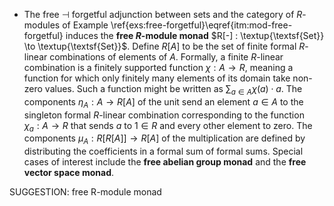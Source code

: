 -  The free $\dashv$ forgetful adjunction between sets and the category of $R$-modules of Example \ref{exs:free-forgetful}\eqref{itm:mod-free-forgetful} induces the **free $R$-module monad** $R[-] : \textup{\textsf{Set}} \to \textup{\textsf{Set}}$. Define $R[A]$ to be the set of finite formal $R$-linear combinations of elements of $A$. Formally, a finite $R$-linear combination is a finitely supported function $\chi: A \to R$, meaning a function for which only finitely many elements of its domain take non-zero values. Such a function might be written as $\sum_{a \in A} \chi(a) \cdot a$. The components $\eta_A : A \to R[A]$ of the unit send an element $a \in A$ to the singleton formal $R$-linear combination corresponding to the function $\chi_a : A \to R$ that sends $a$ to $1 \in R$ and every other element to zero. The components $\mu_A : R[R[A]] \to R[A]$ of the multiplication are defined by distributing the coefficients in a formal sum of formal sums.   Special cases of interest include the **free abelian group monad** and the **free vector space monad**.

SUGGESTION: free R-module monad